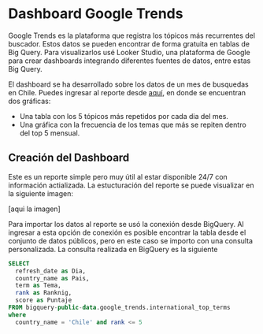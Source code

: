 # Dashboard Google Trends

Google Trends es la plataforma que registra los tópicos más recurrentes del buscador. Estos datos se pueden encontrar de forma gratuita en tablas de Big Query. Para visualizarlos usé Looker Studio, una plataforma de Google para crear dashboards integrando diferentes fuentes de datos, entre estas Big Query.

El dashboard se ha desarrollado sobre los datos de un mes de busquedas en Chile. Puedes ingresar al reporte desde [aquí](https://lookerstudio.google.com/reporting/a241c0ad-ed8f-40af-bdd7-8edb61f05846), en donde se encuentran dos gráficas:

- Una tabla con los 5 tópicos más repetidos por cada dia del mes.
- Una gráfica con la frecuencia de los temas que más se repiten dentro del top 5 mensual.

## Creación del Dashboard

Este es un reporte simple pero muy útil al estar disponible 24/7 con información actializada. La estucturación del reporte se puede visualizar en la siguiente imagen:

[aqui la imagen]

Para importar los datos al reporte se usó la conexión desde BigQuery. Al ingresar a esta opción de conexión es posible encontrar la tabla desde el conjunto de datos públicos, pero en este caso se importo con una consulta personalizada. La consulta realizada en BigQuery es la siguiente

```sql
SELECT
  refresh_date as Dia,
  country_name as Pais,
  term as Tema,
  rank as Ranknig,
  score as Puntaje
FROM bigquery-public-data.google_trends.international_top_terms
where
  country_name = 'Chile' and rank <= 5
  

